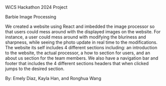 WiCS Hackathon 2024 Project 


Barbie Image Processing 

We created a website using React and imbedded the image processor so that users could mess around with the displayed images on the website. For instance, a user could mess around with modifying the bluriness and sharpness, while seeing the photo update in real time to the modifications. The website its self includes 4 different sections including: an introduction to the website, the actual processor, a how to section for users, and an about us section for the team members. We also have a navigation bar and footer that includes the 4 different sections headers that when clicked jumps to the desired section.  

By: Emely Diaz, Kayla Han, and Ronghua Wang